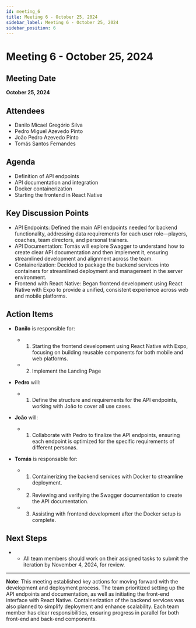 ```yaml
---
id: meeting_6
title: Meeting 6 - October 25, 2024
sidebar_label: Meeting 6 - October 25, 2024
sidebar_position: 6
---
```


# Meeting 6 - October 25, 2024

## Meeting Date
**October 25, 2024**

## Attendees
- Danilo Micael Gregório Silva
- Pedro Miguel Azevedo Pinto
- João Pedro Azevedo Pinto
- Tomás Santos Fernandes

## Agenda
- Definition of API endpoints
- API documentation and integration
- Docker containerization
- Starting the frontend in React Native

## Key Discussion Points
- API Endpoints: Defined the main API endpoints needed for backend functionality, addressing data requirements for each user role—players, coaches, team directors, and personal trainers.
- API Documentation: Tomás will explore Swagger to understand how to create clear API documentation and then implement it, ensuring streamlined development and alignment across the team.
- Containerization: Decided to package the backend services into containers for streamlined deployment and management in the server environment.
- Frontend with React Native: Began frontend development using React Native with Expo to provide a unified, consistent experience across web and mobile platforms.

## Action Items
- **Danilo** is responsible for: 
  - 1) Starting the frontend development using React Native with Expo, focusing on building reusable components for both mobile and web platforms.
  - 2) Implement the Landing Page 

- **Pedro** will:
  - 1) Define the structure and requirements for the API endpoints, working with João to cover all use cases.

- **João** will: 
  - 1) Collaborate with Pedro to finalize the API endpoints, ensuring each endpoint is optimized for the specific requirements of different personas.


- **Tomás** is responsable for: 
  - 1) Containerizing the backend services with Docker to streamline deployment.
  - 2) Reviewing and verifying the Swagger documentation to create the API documentation.
  - 3) Assisting with frontend development after the Docker setup is complete.


## Next Steps
- - All team members should work on their assigned tasks to submit the iteration by November 4, 2024, for review.

---

**Note**: This meeting established key actions for moving forward with the development and deployment process. The team prioritized setting up the API endpoints and documentation, as well as initiating the front-end interface with React Native. Containerization of the backend services was also planned to simplify deployment and enhance scalability. Each team member has clear responsibilities, ensuring progress in parallel for both front-end and back-end components.